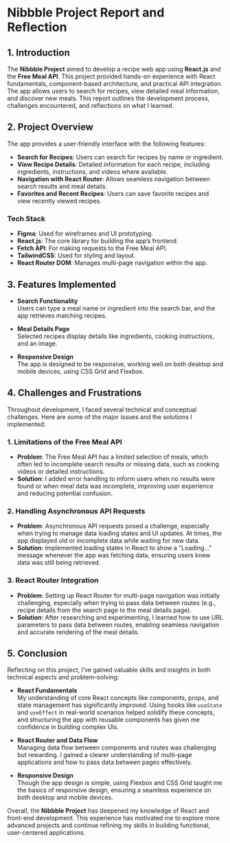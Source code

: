 # Nibbble Project Report and Reflection

## 1. Introduction

The **Nibbble Project** aimed to develop a recipe web app using **React.js** and the **Free Meal API**. This project provided hands-on experience with React fundamentals, component-based architecture, and practical API integration. The app allows users to search for recipes, view detailed meal information, and discover new meals. This report outlines the development process, challenges encountered, and reflections on what I learned.

## 2. Project Overview

The app provides a user-friendly interface with the following features:

- **Search for Recipes**: Users can search for recipes by name or ingredient.
- **View Recipe Details**: Detailed information for each recipe, including ingredients, instructions, and videos where available.
- **Navigation with React Router**: Allows seamless navigation between search results and meal details.
- **Favorites and Recent Recipes**: Users can save favorite recipes and view recently viewed recipes.

### Tech Stack
- **Figma**: Used for wireframes and UI prototyping.
- **React.js**: The core library for building the app’s frontend.
- **Fetch API**: For making requests to the Free Meal API.
- **TailwindCSS**: Used for styling and layout.
- **React Router DOM**: Manages multi-page navigation within the app.

## 3. Features Implemented

- **Search Functionality**  
  Users can type a meal name or ingredient into the search bar, and the app retrieves matching recipes.

- **Meal Details Page**  
  Selected recipes display details like ingredients, cooking instructions, and an image.

- **Responsive Design**  
  The app is designed to be responsive, working well on both desktop and mobile devices, using CSS Grid and Flexbox.

## 4. Challenges and Frustrations

Throughout development, I faced several technical and conceptual challenges. Here are some of the major issues and the solutions I implemented:

### 1. Limitations of the Free Meal API
   - **Problem**: The Free Meal API has a limited selection of meals, which often led to incomplete search results or missing data, such as cooking videos or detailed instructions.
   - **Solution**: I added error handling to inform users when no results were found or when meal data was incomplete, improving user experience and reducing potential confusion.

### 2. Handling Asynchronous API Requests
   - **Problem**: Asynchronous API requests posed a challenge, especially when trying to manage data loading states and UI updates. At times, the app displayed old or incomplete data while waiting for new data.
   - **Solution**: Implemented loading states in React to show a "Loading..." message whenever the app was fetching data, ensuring users knew data was still being retrieved.

### 3. React Router Integration
   - **Problem**: Setting up React Router for multi-page navigation was initially challenging, especially when trying to pass data between routes (e.g., recipe details from the search page to the meal details page).
   - **Solution**: After researching and experimenting, I learned how to use URL parameters to pass data between routes, enabling seamless navigation and accurate rendering of the meal details.

## 5. Conclusion

Reflecting on this project, I’ve gained valuable skills and insights in both technical aspects and problem-solving:

- **React Fundamentals**  
  My understanding of core React concepts like components, props, and state management has significantly improved. Using hooks like `useState` and `useEffect` in real-world scenarios helped solidify these concepts, and structuring the app with reusable components has given me confidence in building complex UIs.

- **React Router and Data Flow**  
  Managing data flow between components and routes was challenging but rewarding. I gained a clearer understanding of multi-page applications and how to pass data between pages effectively.

- **Responsive Design**  
  Though the app design is simple, using Flexbox and CSS Grid taught me the basics of responsive design, ensuring a seamless experience on both desktop and mobile devices.

Overall, the **Nibbble Project** has deepened my knowledge of React and front-end development. This experience has motivated me to explore more advanced projects and continue refining my skills in building functional, user-centered applications.
